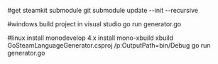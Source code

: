 #get steamkit submodule
git submodule update --init --recursive

#windows
build project in visual studio
go run generator.go

#linux
install monodevelop 4.x
install mono-xbuild
xbuild GoSteamLanguageGenerator.csproj /p:OutputPath=bin/Debug
go run generator.go